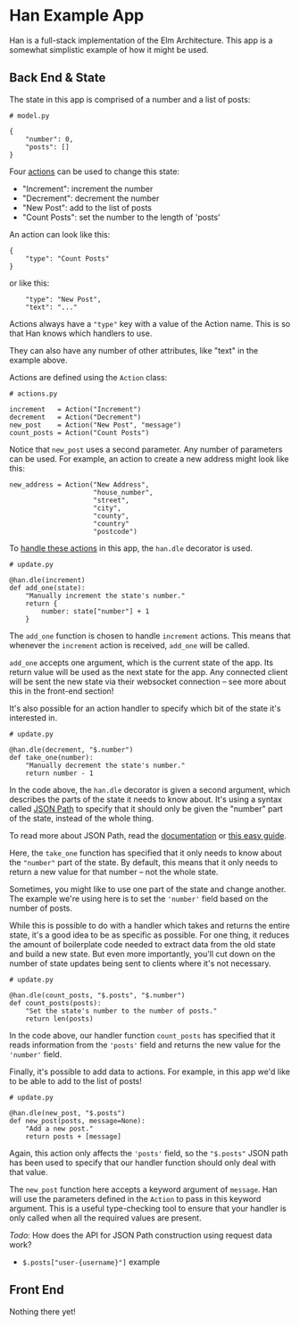 # Han Example App

Han is a full-stack implementation of the Elm Architecture. This app
is a somewhat simplistic example of how it might be used.

## Back End & State

The state in this app is comprised of a number and a list of posts:

```
# model.py

{
    "number": 0,
    "posts": []
}
```

Four [actions](actions.py) can be used to change this state:

- "Increment": increment the number
- "Decrement": decrement the number
- "New Post": add to the list of posts
- "Count Posts": set the number to the length of 'posts'

An action can look like this:

```
{
    "type": "Count Posts"
}
```

or like this:

```
    "type": "New Post",
    "text": "..."
```

Actions always have a `"type"` key with a value of the Action name. This is
so that Han knows which handlers to use.

They can also have any number of other attributes, like "text" in the example
above.

Actions are defined using the `Action` class:

```
# actions.py

increment   = Action("Increment")
decrement   = Action("Decrement")
new_post    = Action("New Post", "message")
count_posts = Action("Count Posts")
```

Notice that `new_post` uses a second parameter. Any number of parameters can
be used. For example, an action to create a new address might look like this:

```
new_address = Action("New Address",
                     "house_number",
                     "street",
                     "city",
                     "county",
                     "country"
                     "postcode")
```


To [handle these actions](update.py) in this app, the `han.dle` decorator is used.

```
# update.py

@han.dle(increment)
def add_one(state):
    "Manually increment the state's number."
    return {
        number: state["number"] + 1
    }
```

The `add_one` function is chosen to handle `increment` actions. This means that
whenever the `increment` action is received, `add_one` will be called.

`add_one` accepts one argument, which is the current state of the app. Its
return value will be used as the next state for the app. Any connected client
will be sent the new state via their websocket connection – see more about this
in the front-end section!

It's also possible for an action handler to specify which bit of the state it's
interested in.

```
# update.py

@han.dle(decrement, "$.number")
def take_one(number):
    "Manually decrement the state's number."
    return number - 1
```

In the code above, the `han.dle` decorator is given a second argument, which
describes the parts of the state it needs to know about. It's using a syntax
called [JSON Path](https://invalid.invalid) to specify that it should only be
given the "number" part of the state, instead of the whole thing.

To read more about JSON Path, read the [documentation]() or [this easy guide]().

Here, the `take_one` function has specified that it only needs to know about
the `"number"` part of the state. By default, this means that it only needs
to return a new value for that number – not the whole state.

Sometimes, you might like to use one part of the state and change another.
The example we're using here is to set the `'number'` field based on the
number of posts.

While this is possible to do with a handler which takes and returns the entire
state, it's a good idea to be as specific as possible. For one thing, it
reduces the amount of boilerplate code needed to extract data from the old
state and build a new state. But even more importantly, you'll cut down on
the number of state updates being sent to clients where it's not necessary.

```
# update.py

@han.dle(count_posts, "$.posts", "$.number")
def count_posts(posts):
    "Set the state's number to the number of posts."
    return len(posts)
```

In the code above, our handler function `count_posts` has specified that it
reads information from the `'posts'` field and returns the new value for the
`'number'` field.

Finally, it's possible to add data to actions. For example, in this app we'd
like to be able to add to the list of posts!

```
# update.py

@han.dle(new_post, "$.posts")
def new_post(posts, message=None):
    "Add a new post."
    return posts + [message]
```

Again, this action only affects the `'posts'` field, so the `"$.posts"` JSON
path has been used to specify that our handler function should only deal with
that value.

The `new_post` function here accepts a keyword argument of `message`. Han will
use the parameters defined in the `Action` to pass in this keyword argument.
This is a useful type-checking tool to ensure that your handler is only called
when all the required values are present.


*Todo*: How does the API for JSON Path construction using request data work?
* `$.posts["user-{username}"]` example


## Front End
Nothing there yet!

